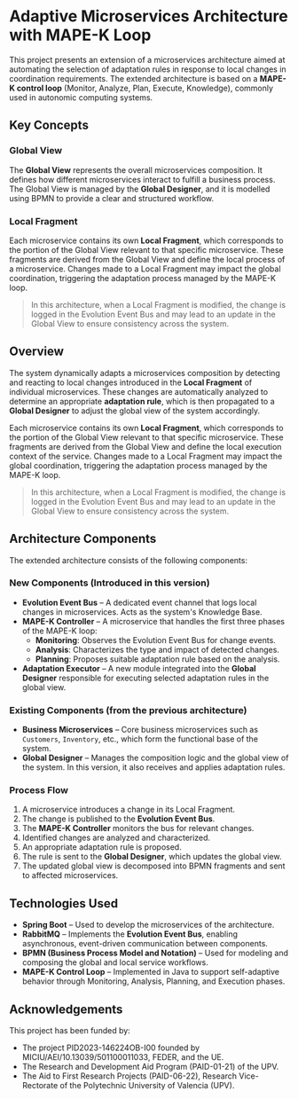 # Adaptive Microservices Architecture with MAPE-K Loop

This project presents an extension of a microservices architecture aimed at automating the selection of adaptation rules in response to local changes in coordination requirements. The extended architecture is based on a **MAPE-K control loop** (Monitor, Analyze, Plan, Execute, Knowledge), commonly used in autonomic computing systems.

## Key Concepts

### Global View

The **Global View** represents the overall microservices composition. It defines how different microservices interact to fulfill a business process. The Global View is managed by the **Global Designer**, and it is modelled using BPMN to provide a clear and structured workflow.

### Local Fragment

Each microservice contains its own **Local Fragment**, which corresponds to the portion of the Global View relevant to that specific microservice. These fragments are derived from the Global View and define the local process of a microservice. Changes made to a Local Fragment may impact the global coordination, triggering the adaptation process managed by the MAPE-K loop.

> In this architecture, when a Local Fragment is modified, the change is logged in the Evolution Event Bus and may lead to an update in the Global View to ensure consistency across the system.

## Overview

The system dynamically adapts a microservices composition by detecting and reacting to local changes introduced in the **Local Fragment** of individual microservices. These changes are automatically analyzed to determine an appropriate **adaptation rule**, which is then propagated to a **Global Designer** to adjust the global view of the system accordingly.

Each microservice contains its own **Local Fragment**, which corresponds to the portion of the Global View relevant to that specific microservice. These fragments are derived from the Global View and define the local execution context of the service. Changes made to a Local Fragment may impact the global coordination, triggering the adaptation process managed by the MAPE-K loop.

> In this architecture, when a Local Fragment is modified, the change is logged in the Evolution Event Bus and may lead to an update in the Global View to ensure consistency across the system.

## Architecture Components

The extended architecture consists of the following components:

### New Components (Introduced in this version)

- **Evolution Event Bus** – A dedicated event channel that logs local changes in microservices. Acts as the system's Knowledge Base.
- **MAPE-K Controller** – A microservice that handles the first three phases of the MAPE-K loop:
  - **Monitoring**: Observes the Evolution Event Bus for change events.
  - **Analysis**: Characterizes the type and impact of detected changes.
  - **Planning**: Proposes suitable adaptation rule based on the analysis.
- **Adaptation Executor** – A new module integrated into the **Global Designer** responsible for executing selected adaptation rules in the global view.

### Existing Components (from the previous architecture)

- **Business Microservices** – Core business microservices such as `Customers`, `Inventory`, etc., which form the functional base of the system.
- **Global Designer** – Manages the composition logic and the global view of the system. In this version, it also receives and applies adaptation rules.

### Process Flow

1. A microservice introduces a change in its Local Fragment.
2. The change is published to the **Evolution Event Bus**.
3. The **MAPE-K Controller** monitors the bus for relevant changes.
4. Identified changes are analyzed and characterized.
5. An appropriate adaptation rule is proposed.
6. The rule is sent to the **Global Designer**, which updates the global view.
7. The updated global view is decomposed into BPMN fragments and sent to affected microservices.

## Technologies Used

- **Spring Boot** – Used to develop the microservices of the architecture.
- **RabbitMQ** – Implements the **Evolution Event Bus**, enabling asynchronous, event-driven communication between components.
- **BPMN (Business Process Model and Notation)** – Used for modeling and composing the global and local service workflows.
- **MAPE-K Control Loop** – Implemented in Java to support self-adaptive behavior through Monitoring, Analysis, Planning, and Execution phases.


## Acknowledgements

This project has been funded by:

- The project PID2023-146224OB-I00 founded by MICIU/AEI/10.13039/501100011033, FEDER, and the UE.
- The Research and Development Aid Program (PAID-01-21) of the UPV.
- The Aid to First Research Projects (PAID-06-22), Research Vice-Rectorate of the Polytechnic University of Valencia (UPV).
